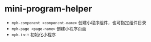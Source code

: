 # mini-program-helper

- `mph-component <component-name>` 创建小程序组件，也可指定组件目录
- `mph-page <page-name>` 创建小程序页面
- `mph-init` 初始化小程序